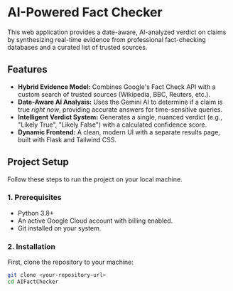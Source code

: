 # AI-Powered Fact Checker

This web application provides a date-aware, AI-analyzed verdict on claims by synthesizing real-time evidence from professional fact-checking databases and a curated list of trusted sources.

## Features
- **Hybrid Evidence Model:** Combines Google's Fact Check API with a custom search of trusted sources (Wikipedia, BBC, Reuters, etc.).
- **Date-Aware AI Analysis:** Uses the Gemini AI to determine if a claim is true *right now*, providing accurate answers for time-sensitive queries.
- **Intelligent Verdict System:** Generates a single, nuanced verdict (e.g., "Likely True", "Likely False") with a calculated confidence score.
- **Dynamic Frontend:** A clean, modern UI with a separate results page, built with Flask and Tailwind CSS.

## Project Setup

Follow these steps to run the project on your local machine.

### 1. Prerequisites
- Python 3.8+
- An active Google Cloud account with billing enabled.
- Git installed on your system.

### 2. Installation

First, clone the repository to your machine:
```bash
git clone <your-repository-url>
cd AIFactChecker
